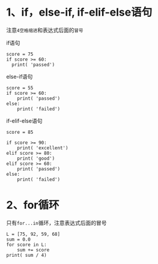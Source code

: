 # 1、if，else-if, if-elif-else语句

注意`4空格缩进`和表达式后面的`冒号`

if语句

```
score = 75
if score >= 60:
  print( 'passed')
```

else-if语句

```
score = 55
if score >= 60:
    print( 'passed')
else:
    print( 'failed')
```

if-elif-else语句

```
score = 85

if score >= 90:
    print( 'excellent')
elif score >= 80:
    print( 'good')
elif score >= 60:
    print( 'passed')
else:
    print( 'failed')
```

# 2、for循环

只有`for...in`循环，注意表达式后面的冒号

```
L = [75, 92, 59, 68]
sum = 0.0
for score in L:
    sum += score
print( sum / 4)
```
